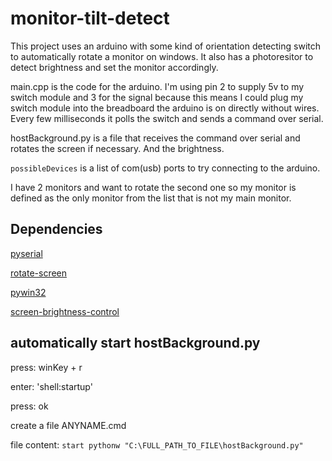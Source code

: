# monitor-tilt-detect

This project uses an arduino with some kind of orientation detecting switch to automatically rotate a monitor on windows.
It also has a photoresitor to detect brightness and set the monitor accordingly.

main.cpp is the code for the arduino. I'm using pin 2 to supply 5v to my switch module and 3 for the signal because this means I could plug my switch module into the breadboard the arduino is on directly without wires.
Every few milliseconds it polls the switch and sends a command over serial.

hostBackground.py is a file that receives the command over serial and rotates the screen if necessary. And the brightness.

`possibleDevices` is a list of com(usb) ports to try connecting to the arduino.

I have 2 monitors and want to rotate the second one so my monitor is defined as the only monitor from the list that is not my main monitor.


## Dependencies

[pyserial](https://pypi.org/project/pyserial/)

[rotate-screen](https://pypi.org/project/rotate-screen/)

[pywin32](https://pypi.org/project/pywin32/)

[screen-brightness-control](https://pypi.org/project/screen-brightness-control/)


## automatically start hostBackground.py

press: winKey + r

enter: 'shell:startup' 

press: ok

create a file ANYNAME.cmd 

file content: ```start pythonw "C:\FULL_PATH_TO_FILE\hostBackground.py"```
